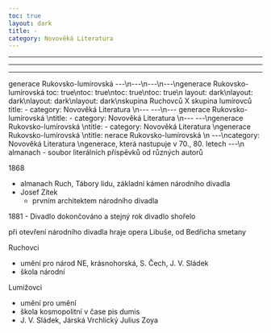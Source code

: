 ```yaml
---
toc: true
layout: dark
title: -
category: Novověká Literatura 
---
```

---
---
---
generace Rukovsko-lumírovská 
---\n---\n---\n---\ngenerace Rukovsko-lumírovská
toc: true\ntoc: true\ntoc: true\ntoc: true\n
layout: dark\nlayout: dark\nlayout: dark\nlayout: dark\nskupina Ruchovců X skupina lumírovců
title: -
category: Novověká Literatura \n---
---\n---
generace Rukovsko-lumírovská \ntitle: -
category: Novověká Literatura \n---
---\ngenerace Rukovsko-lumírovská \ntitle: -
category: Novověká Literatura \ngenerace Rukovsko-lumírovská \ntitle: nerace Rukovsko-lumírovská \n
---\ncategory: Novověká Literatura \ngenerace, která nastupuje v 70., 80. letech
---\n
almanach - soubor literálních příspěvků od různých autorů

1868
- almanach Ruch, Tábory lidu, základní kámen národního divadla
- Josef Zítek
  - prvním architektem národního divadla

1881 - Divadlo dokončováno a stejný rok divadlo shořelo

při otevření národního divadla hraje opera Libuše, od Bedřicha smetany

Ruchovci
- umění pro národ
NE, krásnohorská, S. Čech, J. V. Sládek
- škola národní

Lumižovci 
- umění pro umění
- škola kosmopolitní v čase pis dumis
- J. V. Sládek, Járská Vrchlický Julius Zoya